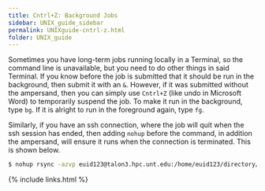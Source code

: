 ```yaml
---
title: Cntrl+Z: Background Jobs
sidebar: UNIX_guide_sidebar
permalink: UNIXguide-cntrl-z.html
folder: UNIX_guide
---
```


Sometimes you have long-term jobs running locally in a Terminal, so the command
line is unavailable, but you need to do other things in said Terminal.
If you know before the job is submitted that it should be run in the background,
 then submit it with an `&`.
However, if it was submitted without the ampersand, then you can simply use
`Cntrl+Z` (like undo in Microsoft Word) to temporarily suspend the job.
To make it run in the background, type `bg`.
If it is alright to run in the foreground again, type `fg`.

Similarly, if you have an ssh connection, where the job will quit when the ssh
session has ended, then adding `nohup` before the command, in addition the
ampersand, will ensure it runs when the connection is terminated.
This is shown below.
```bash
$ nohup rsync -azvp euid123@talon3.hpc.unt.edu:/home/euid123/directory/* . &
```

{% include links.html %}

